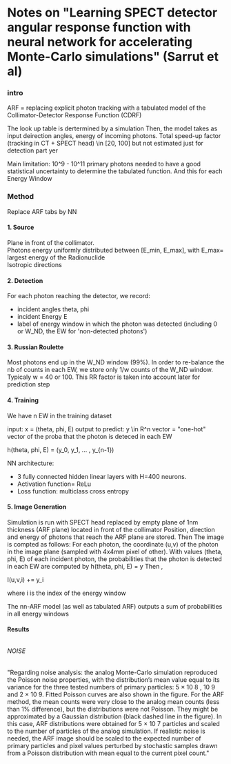 # Notes on "Learning SPECT detector angular response function with neural network for accelerating Monte-Carlo simulations" (Sarrut et al)


### intro
ARF = replacing explicit photon tracking with a tabulated model of the Collimator-Detector Response Function (CDRF)

The look up table is dertermined by a simulation 
Then, the model takes as input deirection angles, energy of incoming photons.
Total speed-up factor (tracking in CT + SPECT head) \in [20, 100] but not estimated just for detection part yer

Main limitation: 10^9 - 10^11 primary photons needed to have a good statistical uncertainty to determine the tabulated function. And this for each Energy Window

### Method

Replace ARF tabs by NN

#### 1. Source

Plane in front of the collimator. \
Photons energy uniformly distributed between [E_min, E_max], with E_max= largest energy of the Radionuclide\
Isotropic directions


#### 2. Detection

For each photon reaching the detector, we record:
- incident angles theta, phi
- incident Energy E
- label of energy window in which the photon was detected (including 0 or W_ND, the EW for 'non-detected photons')

#### 3. Russian Roulette

Most photons end up in the W_ND window (99%). In order to re-balance the nb of counts in each EW, we store only 1/w counts of the W_ND window. 
Typicaly w = 40 or 100. This RR factor is taken into account later for prediction step



#### 4. Training

We have n EW in the training dataset

input: x = (theta, phi, E)
output to predict: y \in R^n vector = "one-hot" vector of the proba that the photon is deteced in each EW

h(theta, phi, E) = (y_0, y_1, ... , y_{n-1})

NN architecture: 
- 3 fully connected hidden linear layers with H=400 neurons. 
- Activation function= ReLu
- Loss function: multiclass cross entropy



#### 5. Image Generation

Simulation is run with SPECT head replaced by empty plane of 1nm thickness (ARF plane) located in front of the collimator 
Position, direction and energy of photons that reach the ARF plane are stored. Then The image is compted as follows: 
For each photon, the coordinate (u,v) of the photon in the image plane (sampled with 4x4mm pixel of other). With values (theta, phi, E) of each incident photon, the probabilities that the photon is detected in each EW are computed by h(theta, phi, E) = y
Then , 

I(u,v,i) += y_i

where i is the index of the energy window

The nn-ARF model (as well as tabulated ARF) outputs a sum of probabilities in all energy windows

#### Results

###### 

###### NOISE

"Regarding noise analysis: the analog Monte-Carlo simulation reproduced the Poisson
noise properties, with the distribution’s mean value equal to its variance for the three tested numbers of primary
particles: 5 × 10 8 , 10 9 and 2 × 10 9. Fitted Poisson curves are also shown in the figure. For the ARF method, the mean counts were very close to the analog mean counts (less than 1% difference), but the distributions were not
Poisson. They might be approximated by a Gaussian distribution (black dashed line in the figure). In this case,
ARF distributions were obtained for 5 × 10 7 particles and scaled to the number of particles of the analog simulation. If realistic noise is needed, the ARF image should be scaled to the expected number of primary particles and
pixel values perturbed by stochastic samples drawn from a Poisson distribution with mean equal to the current
pixel count."









